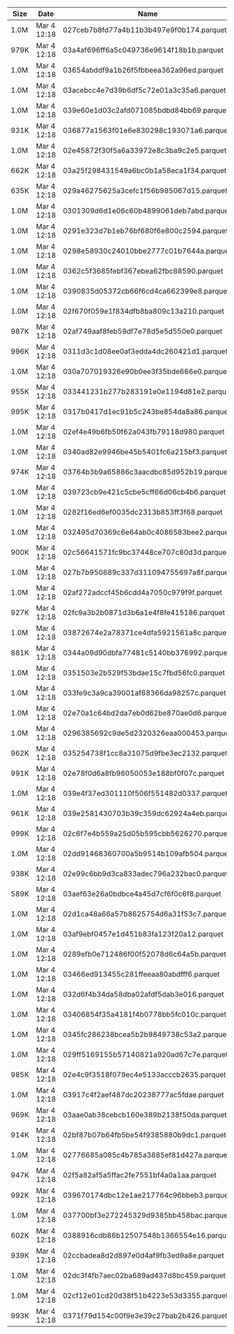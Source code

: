 | Size | Date | Name |
|------|------|------|
| 1.0M | Mar  4 12:18 | 027ceb7b8fd77a4b11b3b497e9f0b174.parquet |
| 979K | Mar  4 12:18 | 03a4af696ff6a5c049736e9614f18b1b.parquet |
| 1.0M | Mar  4 12:18 | 03654abddf9a1b26f5fbbeea362a96ed.parquet |
| 1.0M | Mar  4 12:18 | 03acebcc4e7d39b6df5c72e01a3c35a6.parquet |
| 1.0M | Mar  4 12:18 | 039e60e1d03c2afd071085bdbd84bb69.parquet |
| 931K | Mar  4 12:18 | 036877a1563f01e6e830298c193071a6.parquet |
| 1.0M | Mar  4 12:18 | 02e45872f30f5a6a33972e8c3ba9c2e5.parquet |
| 662K | Mar  4 12:18 | 03a25f298431549a6bc0b1a58eca1f34.parquet |
| 635K | Mar  4 12:18 | 029a46275625a3cefc1f56b985067d15.parquet |
| 1.0M | Mar  4 12:18 | 0301309d6d1e06c60b4899061deb7abd.parquet |
| 1.0M | Mar  4 12:18 | 0291e323d7b1eb76bf680f6e800c2594.parquet |
| 1.0M | Mar  4 12:18 | 0298e58930c24010bbe2777c01b7644a.parquet |
| 1.0M | Mar  4 12:18 | 0362c5f3685febf367ebea62fbc88590.parquet |
| 1.0M | Mar  4 12:18 | 0390835d05372cb66f6cd4ca662399e8.parquet |
| 1.0M | Mar  4 12:18 | 02f670f059e1f834dfb8ba809c13a210.parquet |
| 987K | Mar  4 12:18 | 02af749aaf8feb59df7e78d5e5d550e0.parquet |
| 996K | Mar  4 12:18 | 0311d3c1d08ee0af3edda4dc260421d1.parquet |
| 1.0M | Mar  4 12:18 | 030a707019326e90b0ee3f35bde666e0.parquet |
| 955K | Mar  4 12:18 | 033441231b277b283191e0e1194d81e2.parquet |
| 995K | Mar  4 12:18 | 0317b0417d1ec91b5c243be854da8a86.parquet |
| 1.0M | Mar  4 12:18 | 02ef4e49b6fb50f62a043fb79118d980.parquet |
| 1.0M | Mar  4 12:18 | 0340ad82e9946be45b5401fc6a215bf3.parquet |
| 974K | Mar  4 12:18 | 03764b3b9a65886c3aacdbc85d952b19.parquet |
| 1.0M | Mar  4 12:18 | 039723cb9e421c5cbe5cff66d06cb4b6.parquet |
| 1.0M | Mar  4 12:18 | 0282f16ed6ef0035dc2313b853ff3f68.parquet |
| 1.0M | Mar  4 12:18 | 032495d70369c6e64ab0c4086583bee2.parquet |
| 900K | Mar  4 12:18 | 02c56641571fc9bc37448ce707c80d3d.parquet |
| 1.0M | Mar  4 12:18 | 027b7b950689c337d311094755697a8f.parquet |
| 1.0M | Mar  4 12:18 | 02af272adccf45b6cdd4a7050c979f9f.parquet |
| 927K | Mar  4 12:18 | 02fc9a3b2b0871d3b6a1e4f8fe415186.parquet |
| 1.0M | Mar  4 12:18 | 03872674e2a78371ce4dfa5921561a8c.parquet |
| 881K | Mar  4 12:18 | 0344a09d90dbfa77481c5140bb376992.parquet |
| 1.0M | Mar  4 12:18 | 0351503e2b529f53bdae15c7fbd56fc0.parquet |
| 1.0M | Mar  4 12:18 | 033fe9c3a9ca39001af68366da98257c.parquet |
| 1.0M | Mar  4 12:18 | 02e70a1c64bd2da7eb0d62be870ae0d6.parquet |
| 1.0M | Mar  4 12:18 | 0296385692c9de5d2320326eaa000453.parquet |
| 962K | Mar  4 12:18 | 035254738f1cc8a31075d9fbe3ec2132.parquet |
| 991K | Mar  4 12:18 | 02e78f0d6a8fb96050053e188bf0f07c.parquet |
| 1.0M | Mar  4 12:18 | 039e4f37ed301110f506f551482d0337.parquet |
| 961K | Mar  4 12:18 | 039e2581430703b39c359dc62924a4eb.parquet |
| 999K | Mar  4 12:18 | 02c6f7e4b559a25d05b595cbb5626270.parquet |
| 1.0M | Mar  4 12:18 | 02dd91468360700a5b9514b109afb504.parquet |
| 938K | Mar  4 12:18 | 02e99c6bb9d3ca833adec796a232bac0.parquet |
| 589K | Mar  4 12:18 | 03aef63e26a0bdbce4a45d7cf6f0c6f8.parquet |
| 1.0M | Mar  4 12:18 | 02d1ca48a66a57b8625754d6a31f53c7.parquet |
| 1.0M | Mar  4 12:18 | 03af9ebf0457e1d451b83fa123f20a12.parquet |
| 1.0M | Mar  4 12:18 | 0289efb0e712486f00f52078d6c64a5b.parquet |
| 1.0M | Mar  4 12:18 | 03466ed913455c281ffeeaa80abdfff6.parquet |
| 1.0M | Mar  4 12:18 | 032d6f4b34da58dba02afdf5dab3e016.parquet |
| 1.0M | Mar  4 12:18 | 03406854f35a4181f4b0778bb5fc010c.parquet |
| 1.0M | Mar  4 12:18 | 0345fc286238bcea5b2b9849738c53a2.parquet |
| 1.0M | Mar  4 12:18 | 029ff5169155b57140821a920ad67c7e.parquet |
| 985K | Mar  4 12:18 | 02e4c9f3518f079ec4e5133acccb2635.parquet |
| 1.0M | Mar  4 12:18 | 03917c4f2aef487dc20238777ac5fdae.parquet |
| 969K | Mar  4 12:18 | 03aae0ab38cebcb160e389b2138f50da.parquet |
| 914K | Mar  4 12:18 | 02bf87b07b64fb5be54f9385880b9dc1.parquet |
| 1.0M | Mar  4 12:18 | 02776685a085c4b785a3885ef81d427a.parquet |
| 947K | Mar  4 12:18 | 02f5a82af5a5ffac2fe7551bf4a0a1aa.parquet |
| 992K | Mar  4 12:18 | 039670174dbc12e1ae217764c96bbeb3.parquet |
| 1.0M | Mar  4 12:18 | 037700bf3e272245329d9385bb458bac.parquet |
| 602K | Mar  4 12:18 | 0388916cdb86b12507548b1366554e16.parquet |
| 939K | Mar  4 12:18 | 02ccbadea8d2d897e0d4af9fb3ed9a8e.parquet |
| 1.0M | Mar  4 12:18 | 02dc3f4fb7aec02ba689ad437d8bc459.parquet |
| 1.0M | Mar  4 12:18 | 02cf12e01cd20d38f51b4223e53d3355.parquet |
| 993K | Mar  4 12:18 | 0371f79d154c00f9e3e39c27bab2b426.parquet |